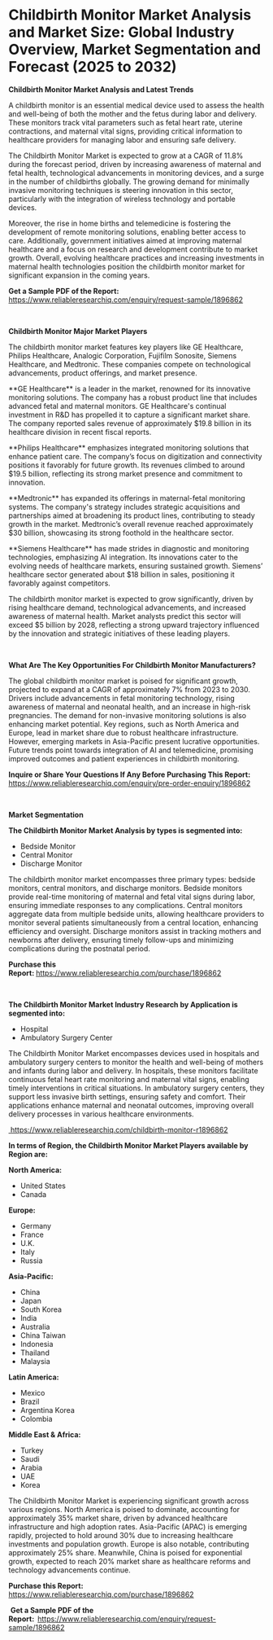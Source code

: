 <p><h1>Childbirth Monitor Market Analysis and Market Size: Global Industry Overview, Market Segmentation and Forecast (2025 to 2032)</h1></p><p><strong>Childbirth Monitor Market Analysis and Latest Trends</strong></p>
<p><p>A childbirth monitor is an essential medical device used to assess the health and well-being of both the mother and the fetus during labor and delivery. These monitors track vital parameters such as fetal heart rate, uterine contractions, and maternal vital signs, providing critical information to healthcare providers for managing labor and ensuring safe delivery.</p><p>The Childbirth Monitor Market is expected to grow at a CAGR of 11.8% during the forecast period, driven by increasing awareness of maternal and fetal health, technological advancements in monitoring devices, and a surge in the number of childbirths globally. The growing demand for minimally invasive monitoring techniques is steering innovation in this sector, particularly with the integration of wireless technology and portable devices. </p><p>Moreover, the rise in home births and telemedicine is fostering the development of remote monitoring solutions, enabling better access to care. Additionally, government initiatives aimed at improving maternal healthcare and a focus on research and development contribute to market growth. Overall, evolving healthcare practices and increasing investments in maternal health technologies position the childbirth monitor market for significant expansion in the coming years.</p></p>
<p><strong>Get a Sample PDF of the Report:&nbsp;</strong> <a href="https://www.reliableresearchiq.com/enquiry/request-sample/1896862?utm_campaign=3445&utm_medium=2&utm_source=Github&utm_content=ia&utm_term=16042025&utm_id=childbirth-monitor">https://www.reliableresearchiq.com/enquiry/request-sample/1896862</a></p>
<p>&nbsp;</p>
<p><strong>Childbirth Monitor Major Market Players</strong></p>
<p><p>The childbirth monitor market features key players like GE Healthcare, Philips Healthcare, Analogic Corporation, Fujifilm Sonosite, Siemens Healthcare, and Medtronic. These companies compete on technological advancements, product offerings, and market presence.</p><p>**GE Healthcare** is a leader in the market, renowned for its innovative monitoring solutions. The company has a robust product line that includes advanced fetal and maternal monitors. GE Healthcare's continual investment in R&D has propelled it to capture a significant market share. The company reported sales revenue of approximately $19.8 billion in its healthcare division in recent fiscal reports.</p><p>**Philips Healthcare** emphasizes integrated monitoring solutions that enhance patient care. The company’s focus on digitization and connectivity positions it favorably for future growth. Its revenues climbed to around $19.5 billion, reflecting its strong market presence and commitment to innovation.</p><p>**Medtronic** has expanded its offerings in maternal-fetal monitoring systems. The company's strategy includes strategic acquisitions and partnerships aimed at broadening its product lines, contributing to steady growth in the market. Medtronic’s overall revenue reached approximately $30 billion, showcasing its strong foothold in the healthcare sector.</p><p>**Siemens Healthcare** has made strides in diagnostic and monitoring technologies, emphasizing AI integration. Its innovations cater to the evolving needs of healthcare markets, ensuring sustained growth. Siemens’ healthcare sector generated about $18 billion in sales, positioning it favorably against competitors.</p><p>The childbirth monitor market is expected to grow significantly, driven by rising healthcare demand, technological advancements, and increased awareness of maternal health. Market analysts predict this sector will exceed $5 billion by 2028, reflecting a strong upward trajectory influenced by the innovation and strategic initiatives of these leading players.</p></p>
<p>&nbsp;</p>
<p><strong>What Are The Key Opportunities For Childbirth Monitor Manufacturers?</strong></p>
<p><p>The global childbirth monitor market is poised for significant growth, projected to expand at a CAGR of approximately 7% from 2023 to 2030. Drivers include advancements in fetal monitoring technology, rising awareness of maternal and neonatal health, and an increase in high-risk pregnancies. The demand for non-invasive monitoring solutions is also enhancing market potential. Key regions, such as North America and Europe, lead in market share due to robust healthcare infrastructure. However, emerging markets in Asia-Pacific present lucrative opportunities. Future trends point towards integration of AI and telemedicine, promising improved outcomes and patient experiences in childbirth monitoring.</p></p>
<p><strong>Inquire or Share Your Questions If Any Before Purchasing This Report:</strong> <a href="https://www.reliableresearchiq.com/enquiry/pre-order-enquiry/1896862?utm_campaign=3445&utm_medium=2&utm_source=Github&utm_content=ia&utm_term=16042025&utm_id=childbirth-monitor">https://www.reliableresearchiq.com/enquiry/pre-order-enquiry/1896862</a></p>
<p>&nbsp;</p>
<p><strong>Market Segmentation</strong></p>
<p><strong>The Childbirth Monitor Market Analysis by types is segmented into:</strong></p>
<p><ul><li>Bedside Monitor</li><li>Central Monitor</li><li>Discharge Monitor</li></ul></p>
<p><p>The childbirth monitor market encompasses three primary types: bedside monitors, central monitors, and discharge monitors. Bedside monitors provide real-time monitoring of maternal and fetal vital signs during labor, ensuring immediate responses to any complications. Central monitors aggregate data from multiple bedside units, allowing healthcare providers to monitor several patients simultaneously from a central location, enhancing efficiency and oversight. Discharge monitors assist in tracking mothers and newborns after delivery, ensuring timely follow-ups and minimizing complications during the postnatal period.</p></p>
<p><strong>Purchase this Report:&nbsp;</strong><a href="https://www.reliableresearchiq.com/purchase/1896862?utm_campaign=3445&utm_medium=2&utm_source=Github&utm_content=ia&utm_term=16042025&utm_id=childbirth-monitor">https://www.reliableresearchiq.com/purchase/1896862</a></p>
<p>&nbsp;</p>
<p><strong>The Childbirth Monitor Market Industry Research by Application is segmented into:</strong></p>
<p><ul><li>Hospital</li><li>Ambulatory Surgery Center</li></ul></p>
<p><p>The Childbirth Monitor Market encompasses devices used in hospitals and ambulatory surgery centers to monitor the health and well-being of mothers and infants during labor and delivery. In hospitals, these monitors facilitate continuous fetal heart rate monitoring and maternal vital signs, enabling timely interventions in critical situations. In ambulatory surgery centers, they support less invasive birth settings, ensuring safety and comfort. Their applications enhance maternal and neonatal outcomes, improving overall delivery processes in various healthcare environments.</p></p>
<p><a href="https://www.reliableresearchiq.com/childbirth-monitor-r1896862?utm_campaign=3445&utm_medium=2&utm_source=Github&utm_content=ia&utm_term=16042025&utm_id=childbirth-monitor">&nbsp;https://www.reliableresearchiq.com/childbirth-monitor-r1896862</a></p>
<p><strong>In terms of Region, the Childbirth Monitor Market Players available by Region are:</strong></p>
<p>
    <p> <strong> North America: </strong>
        <ul>
            <li>United States</li>
            <li>Canada</li>
        </ul>
        </p> 
    <p> <strong> Europe: </strong>
        <ul>
            <li>Germany</li>
            <li>France</li>
            <li>U.K.</li>
            <li>Italy</li>
            <li>Russia</li>
        </ul>
        </p> 
    <p> <strong> Asia-Pacific: </strong>
        <ul>
            <li>China</li>
            <li>Japan</li>
            <li>South Korea</li>
            <li>India</li>
            <li>Australia</li>
            <li>China Taiwan</li>
            <li>Indonesia</li>
            <li>Thailand</li>
            <li>Malaysia</li>
        </ul>
        </p> 
    <p> <strong> Latin America: </strong>
        <ul>
            <li>Mexico</li>
            <li>Brazil</li>
            <li>Argentina Korea</li>
            <li>Colombia</li>
        </ul>
        </p> 
    <p> <strong> Middle East & Africa: </strong>
        <ul>
            <li>Turkey</li>
            <li>Saudi</li>
            <li>Arabia</li>
            <li>UAE</li>
            <li>Korea</li>
        </ul>
    </p>
    </p>
<p><p>The Childbirth Monitor Market is experiencing significant growth across various regions. North America is poised to dominate, accounting for approximately 35% market share, driven by advanced healthcare infrastructure and high adoption rates. Asia-Pacific (APAC) is emerging rapidly, projected to hold around 30% due to increasing healthcare investments and population growth. Europe is also notable, contributing approximately 25% share. Meanwhile, China is poised for exponential growth, expected to reach 20% market share as healthcare reforms and technology advancements continue.</p></p>
<p><strong>Purchase this Report: </strong><a href="https://www.reliableresearchiq.com/purchase/1896862?utm_campaign=3445&utm_medium=2&utm_source=Github&utm_content=ia&utm_term=16042025&utm_id=childbirth-monitor">https://www.reliableresearchiq.com/purchase/1896862</a></p>
<p>&nbsp;<strong>Get a Sample PDF of the Report:&nbsp;&nbsp;</strong><a href="https://www.reliableresearchiq.com/enquiry/request-sample/1896862?utm_campaign=3445&utm_medium=2&utm_source=Github&utm_content=ia&utm_term=16042025&utm_id=childbirth-monitor">https://www.reliableresearchiq.com/enquiry/request-sample/1896862</a></p>
<p><strong></strong></p>
<p><p></p><p></p><p></p></p>